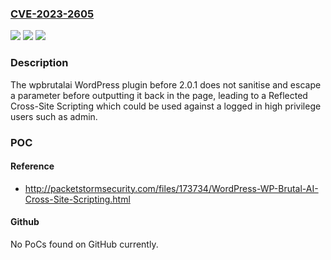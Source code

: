 ### [CVE-2023-2605](https://cve.mitre.org/cgi-bin/cvename.cgi?name=CVE-2023-2605)
![](https://img.shields.io/static/v1?label=Product&message=wpbrutalai&color=blue)
![](https://img.shields.io/static/v1?label=Version&message=0%3C%202.0.1%20&color=brighgreen)
![](https://img.shields.io/static/v1?label=Vulnerability&message=CWE-79%20Cross-Site%20Scripting%20(XSS)&color=brighgreen)

### Description

The wpbrutalai WordPress plugin before 2.0.1 does not sanitise and escape a parameter before outputting it back in the page, leading to a Reflected Cross-Site Scripting which could be used against a logged in high privilege users such as admin.

### POC

#### Reference
- http://packetstormsecurity.com/files/173734/WordPress-WP-Brutal-AI-Cross-Site-Scripting.html

#### Github
No PoCs found on GitHub currently.

